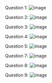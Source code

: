Question 1:
![image](https://github.com/Yesaullah/PfFall23/assets/142867724/15888a92-24d3-4682-8e74-aacc8340671a)

Question 2:
![image](https://github.com/Yesaullah/PfFall23/assets/142867724/b876d0a3-657b-49c6-a75f-230cdb916323)

Question 3:
![image](https://github.com/Yesaullah/PfFall23/assets/142867724/c27d5be1-aac5-445b-aa52-7552aa9c6edf)

Question 4:
![image](https://github.com/Yesaullah/PfFall23/assets/142867724/cc07123c-894a-4ff9-8007-8d4dd69eae67)

Question 5:
![image](https://github.com/Yesaullah/PfFall23/assets/142867724/72fb52f4-53ef-4c1f-bc39-15c7444f2527)

Question 7:
![image](https://github.com/Yesaullah/PfFall23/assets/142867724/e6f1d2d2-762c-48ab-8978-b74ed938a28c)

Question 8:
![image](https://github.com/Yesaullah/PfFall23/assets/142867724/d56159a2-99a8-4234-a8b0-68f4fcfe0b7d)

Question 9:
![image](https://github.com/Yesaullah/PfFall23/assets/142867724/870dcb7b-cbae-4a04-acc6-834c23eb80f3)
